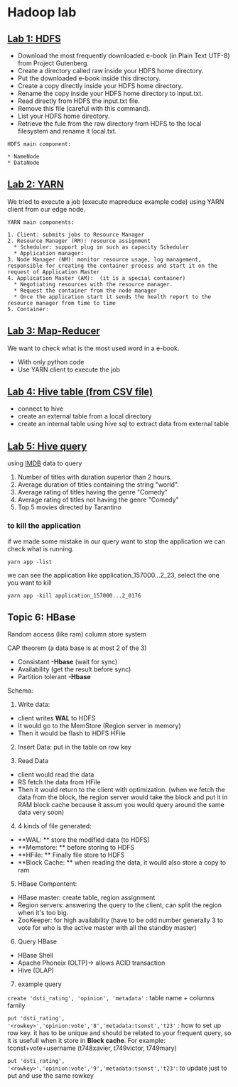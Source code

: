 # Hadoop lab

## [Lab 1: HDFS](https://github.com/Yuhsuant1994/DataScienceTechInstitute/blob/master/Hadoop/Lab%201:%20HDFS.md)

* Download the most frequently downloaded e-book (in Plain Text UTF-8) from Project Gutenberg.
* Create a directory called raw inside your HDFS home directory.
* Put the downloaded e-book inside this directory. 
* Create a copy directly inside your HDFS home directory.
* Rename the copy inside your HDFS home directory to input.txt.
* Read directly from HDFS the input.txt file.
* Remove this file (careful with this command).
* List your HDFS home directory.
* Retrieve the fule from the raw directory from HDFS to the local filesystem and rename it local.txt.

```
HDFS main component:

* NameNode
* DataNode
```

## [Lab 2: YARN](https://github.com/Yuhsuant1994/DataScienceTechInstitute/blob/master/Hadoop/Lab%202:%20YARN%20.md)

We tried to execute a job (execute mapreduce example code) using YARN client from our edge node.

```
YARN main components:

1. Client: submits jobs to Resource Manager
2. Resource Manager (RM): resource assignment
  * Scheduler: support plug in such as capacity Scheduler
  * Application manager:
3. Node Manager (NM): monitor resource usage, log management, responsible for creating the container process and start it on the request of Application Master
4. Application Master (AM):  (it is a special container) 
  * Negotiating resources with the resource manager.
  * Request the container from the node manager
  * Once the application start it sends the health report to the resource manager from time to time
5. Container:
```

## [Lab 3: Map-Reducer](https://github.com/Yuhsuant1994/DataScienceTechInstitute/blob/master/Hadoop/Lab%203:%20Map-Reducer%20.md)

We want to check what is the most used word in a e-book.

- With only python code
- Use YARN client to execute the job

## [Lab 4: Hive table (from CSV file)](https://github.com/Yuhsuant1994/DataScienceTechInstitute/blob/master/Hadoop/Lab%204:%20Hive%20table%20(from%20CSV).md)

* connect to hive
* create an external table from a local directory
* create an internal table using hive sql to extract data from external table

## [Lab 5: Hive query](https://github.com/Yuhsuant1994/DataScienceTechInstitute/blob/master/Hadoop/Lab%205:%20Hive%20query.md)

using [IMDB](https://www.imdb.com/interfaces/) data to query

1) Number of titles with duration superior than 2 hours.
2) Average duration of titles containing the string "world".
3) Average rating of titles having the genre "Comedy"
4) Average rating of titles not having the genre "Comedy"
5) Top 5 movies directed by Tarantino

### to kill the application

if we made some mistake in our query want to stop the application we can check what is running.

`yarn app -list`

we can see the application like application_157000...2_23, select the one you want to kill

`yarn app -kill application_157000...2_0176`

## Topic 6: HBase

Random access (like ram) column store system

CAP theorem (a data base is at most 2 of the 3)
*	Consistant **-Hbase** (wait for sync)
*	Availability (get the result before sync)
*	Partition tolerant **-Hbase**

Schema:

1. Write data: 

 * client writes **WAL** to HDFS 
 * It would go to the MemStore (Region server in memory) 
 * Then it would be flash to HDFS HFile

2. Insert Data: put in the table on row key

3. Read Data

 * client would read the data 
 * RS fetch the data from HFile 
 * Then it would return to the client with optimization. (when we fetch the data from the block, the region server would take the block and put it in RAM block cache because it assum you would query around the same data very soon)

4. 4 kinds of file generated: 

* **WAL: ** store the modified data (to HDFS)
* **Memstore: ** before storing to HDFS
* **HFile: ** Finally file store to HDFS
* **Block Cache: ** when reading the data, it would also store a copy to ram

5. HBase Compontent:

* HBase master: create table, region assignment
* Region servers: answering the query to the client, can split the region when it's too big. 
* ZooKeeper: for high availability (have to be odd number generally 3 to vote for who is the active master with all the standby master)

6. Query HBase

* HBase Shell
* Apache Phoneix (OLTP)-> allows ACID transaction
* Hive (OLAP)

7. example query

`create 'dsti_rating', 'opinion', 'metadata'` : table name + columns family

`put 'dsti_rating', '<rowkey>','opinion:vote','8','metadata:tsonst','t23'` : how to set up row key. it has to be unique and should be related to your frequent query, so it is usefull when it store in **Block cache**. For example: tconst+vote+username (t748xavier, t749victor, t749mary)

`put 'dsti_rating', '<rowkey>','opinion:vote','9','metadata:tsonst','t23'`: to update just to put and use the same rowkey
